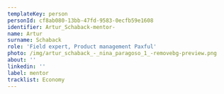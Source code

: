 ```yaml
---
templateKey: person
personId: cf8ab080-13bb-47fd-9583-0ecfb59e1608
identifier: Artur_Schaback-mentor-
name: Artur
surname: Schaback
role: 'Field expert, Product management Paxful'
photo: /img/artur_schaback_-_nina_paragoso_1_-removebg-preview.png
about: ''
linkedin: ''
label: mentor
tracklist: Economy
---
```

